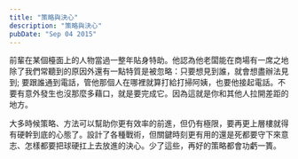 ```yaml
---
title: "策略與決心"
description: "策略與決心"
pubDate: "Sep 04 2015"
---
```


前輩在某個檯面上的人物當過一整年貼身特助。他認為他老闆能在商場有一席之地除了我們常聽到的原因外還有一點特質是被忽略：只要想見到誰，就會想盡辦法見到; 要跟誰通到電話，管他那個人在哪裡就算打給打掃阿姨，也要他接起電話。不要有意外發生也沒那麼多藉口，就是要完成它。因為這就是你和其他人拉開差距的地方。

大多時候策略、方法可以幫助你更有效率的前進，但仍有極限，要再更上層樓就得有硬幹到底的心態了。設計了各種戰術，但關鍵時刻更有用的還是死都要守下來意志、怎樣都要把球硬扛上去放進的決心。少了這些，再好的策略都會功虧一簣。
